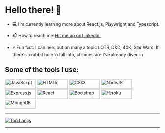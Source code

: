 <h1>Hello there! 👋 </h1> 

- :computer: I’m currently learning more about React.js, Playwright and Typescript.

- 📫 How to reach me: [Hit me up on Linkedin.](https://www.linkedin.com/in/aleksandar-m-trifunovic/)

- ⚡ Fun fact: I can nerd out on many a topic LOTR, D&D, 40K, Star Wars. If there's a rabbit hole to fall into, chances are I've already dived in 


<h2>Some of the tools I use:</h2>
<p float="left">
<img alt="JavaScript" src="https://img.shields.io/badge/javascript%20-%23323330.svg?&style=for-the-badge&logo=javascript&logoColor=%23F7DF1E" width="100" height="30"/> <img alt="HTML5" src="https://img.shields.io/badge/html5%20-%23E34F26.svg?&style=for-the-badge&logo=html5&logoColor=white" width="100" height="30"/> <img alt="CSS3" src="https://img.shields.io/badge/css3%20-%231572B6.svg?&style=for-the-badge&logo=css3&logoColor=white" width="100" height="30"/> <img alt="NodeJS" src="https://img.shields.io/badge/node.js%20-%2343853D.svg?&style=for-the-badge&logo=node.js&logoColor=white" width="100" height="30"/> <img alt="Express.js" src="https://img.shields.io/badge/express.js%20-%23404d59.svg?&style=for-the-badge" width="100" height="30"/> <img alt="React" src="https://img.shields.io/badge/react%20-%2320232a.svg?&style=for-the-badge&logo=react&logoColor=%2361DAFB" width="100" height="30"> <img alt="Bootstrap" src="https://img.shields.io/badge/bootstrap%20-%23563D7C.svg?&style=for-the-badge&logo=bootstrap&logoColor=white" width="100" height="30"/> <img alt="Heroku" src="https://img.shields.io/badge/heroku%20-%23430098.svg?&style=for-the-badge&logo=heroku&logoColor=white" width="100" height="30"/> <img alt="MongoDB" src ="https://img.shields.io/badge/MongoDB-%234ea94b.svg?&style=for-the-badge&logo=mongodb&logoColor=white" width="100" height="30"/>
</p>







___________________________________________________________________________________________________________________________________________________________________________________

[![Top Langs](https://github-readme-stats.vercel.app/api/top-langs/?username=Aleks-Trifunovic&layout=compact)](https://github.com/Aleks-Trifunovic/github-readme-stats)

___________________________________________________________________________________________________________________________________________________________________________________
